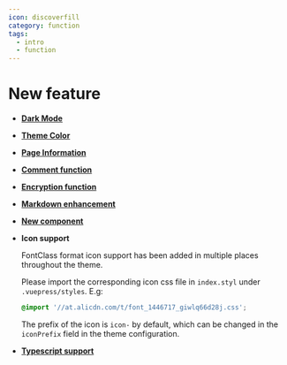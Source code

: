 ```yaml
---
icon: discoverfill
category: function
tags:
  - intro
  - function
---
```


# New feature

- [**Dark Mode**](theme.md#dark-mode)

- [**Theme Color**](theme.md#theme-color)

- [**Page Information**](page-info.md)

- [**Comment function**](comment.md)

- [**Encryption function**](encrypt.md)

- [**Markdown enhancement**](markdown/readme.md)

- [**New component**](component.md)

- **Icon support**

  FontClass format icon support has been added in multiple places throughout the theme.

  Please import the corresponding icon css file in `index.styl` under `.vuepress/styles`. E.g:

  ```css
  @import '//at.alicdn.com/t/font_1446717_giwlq66d28j.css';
  ```

  The prefix of the icon is `icon-` by default, which can be changed in the `iconPrefix` field in the theme configuration.

- [**Typescript support**](typescript.md)
